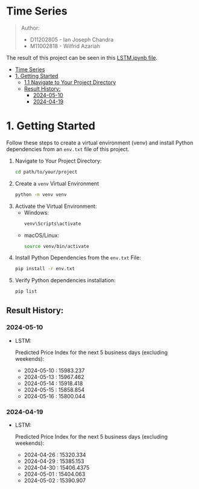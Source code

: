 # Time Series

> Author:
> - D11202805 - Ian Joseph Chandra
> - M11002818 - Wilfrid Azariah

The result of this project can be seen in this [LSTM.ipynb file](./Forecasting/LSTM.ipynb).

<!-- TOC -->

* [Time Series](#time-series)
* [1. Getting Started](#1-getting-started)
    * [1.1 Navigate to Your Project Directory](#11-navigate-to-your-project-directory)
    * [Result History:](#result-history)
        * [2024-05-10](#2024-05-10)
        * [2024-04-19](#2024-04-19)

<!-- TOC -->

# 1. Getting Started

Follow these steps to create a virtual environment (venv) and install Python dependencies from an `env.txt` file of this
project.

1. Navigate to Your Project Directory:
    ```bash
    cd path/to/your/project
    ```
2. Create a `venv` Virtual Environment
    ```bash
    python -m venv venv
    ```
3. Activate the Virtual Environment:
    - Windows:
        ```bash
        venv\Scripts\activate
        ```
    - macOS/Linux:
        ```bash
        source venv/bin/activate
        ```
4. Install Python Dependencies from the `env.txt` File:
    ```bash
    pip install -r env.txt
    ```
5. Verify Python dependencies installation:
    ```bash
    pip list
    ```

## Result History:

### 2024-05-10

- LSTM:

  Predicted Price Index for the next 5 business days (excluding weekends):
    - 2024-05-10 : 15983.237
    - 2024-05-13 : 15967.462
    - 2024-05-14 : 15918.418
    - 2024-05-15 : 15858.854
    - 2024-05-16 : 15800.044

### 2024-04-19

- LSTM:

  Predicted Price Index for the next 5 business days (excluding weekends):
    * 2024-04-26 : 15320.334
    * 2024-04-29 : 15385.153
    * 2024-04-30 : 15406.4375
    * 2024-05-01 : 15404.063
    * 2024-05-02 : 15390.907